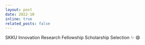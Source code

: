 ```yaml
---
layout: post
date: 2022-10 
inline: true
related_posts: false
---
```


SKKU Innovation Research Fellowship Scholarship Selection :sparkles: :smile:
